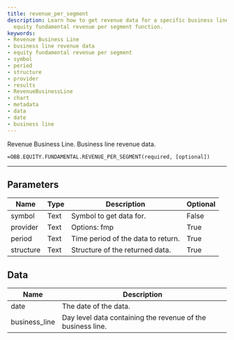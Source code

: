```yaml
---
title: revenue_per_segment
description: Learn how to get revenue data for a specific business line using the
  equity fundamental revenue per segment function.
keywords: 
- Revenue Business Line
- business line revenue data
- equity fundamental revenue per segment
- symbol
- period
- structure
- provider
- results
- RevenueBusinessLine
- chart
- metadata
- data
- date
- business line
---
```


<!-- markdownlint-disable MD041 -->

Revenue Business Line. Business line revenue data.

```excel wordwrap
=OBB.EQUITY.FUNDAMENTAL.REVENUE_PER_SEGMENT(required, [optional])
```

---

## Parameters

| Name | Type | Description | Optional |
| ---- | ---- | ----------- | -------- |
| symbol | Text | Symbol to get data for. | False |
| provider | Text | Options: fmp | True |
| period | Text | Time period of the data to return. | True |
| structure | Text | Structure of the returned data. | True |

## Data

| Name | Description |
| ---- | ----------- |
| date | The date of the data.  |
| business_line | Day level data containing the revenue of the business line.  |
